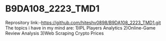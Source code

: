 # B9DA108_2223_TMD1
Reprository link:-https://github.com/hiteshv0898/B9DA108_2223_TMD1.git
The topics i have in my mind are:
1)IPL Players Analytics
2)Online-Game Review Analysis
3)Web Scraping Crypto Prices
